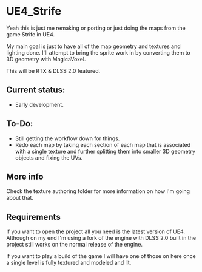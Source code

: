 # UE4_Strife

Yeah this is just me remaking or porting or just doing the maps from the game Strife in UE4.

My main goal is just to have all of the map geometry and textures and lighting done. I'll attempt to bring the sprite work in by converting them to 3D geometry with MagicaVoxel.

This will be RTX & DLSS 2.0 featured.

## Current status:

* Early development.

## To-Do:

* Still getting the workflow down for things.
* Redo each map by taking each section of each map that is associated with a single texture and further splitting them into smaller 3D geometry objects and fixing the UVs.

## More info

Check the texture authoring folder for more information on how I'm going about that.

## Requirements

If you want to open the project all you need is the latest version of UE4. Although on my end I'm using a fork of the engine with DLSS 2.0 built in the project still works on the normal release of the engine.

If you want to play a build of the game I will have one of those on here once a single level is fully textured and modeled and lit.
